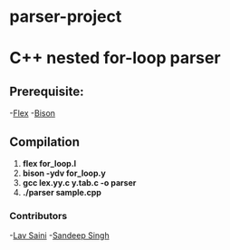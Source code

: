 # parser-project

# C++ nested for-loop parser

## Prerequisite:
  -[Flex](https://github.com/westes/flex)
  -[Bison](https://www.gnu.org/software/bison/)
 
## Compilation

  1. **flex for_loop.l**
  2. **bison -ydv for_loop.y**
  3. **gcc lex.yy.c y.tab.c -o parser**
  4. **./parser sample.cpp**

### Contributors

  -[Lav Saini](https://github.com/13lav)
  -[Sandeep Singh]()
